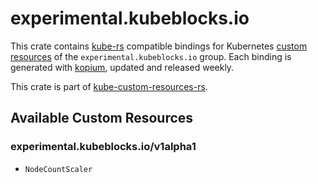 <!--
SPDX-FileCopyrightText: The kube-custom-resources-rs Authors
SPDX-License-Identifier: 0BSD
 -->

# experimental.kubeblocks.io

This crate contains [kube-rs](https://kube.rs/) compatible bindings for Kubernetes [custom resources](https://kubernetes.io/docs/tasks/extend-kubernetes/custom-resources/custom-resource-definitions/) of the `experimental.kubeblocks.io` group. Each binding is generated with [kopium](https://github.com/kube-rs/kopium), updated and released weekly.

This crate is part of [kube-custom-resources-rs](https://github.com/metio/kube-custom-resources-rs).

## Available Custom Resources

### experimental.kubeblocks.io/v1alpha1
- `NodeCountScaler`

